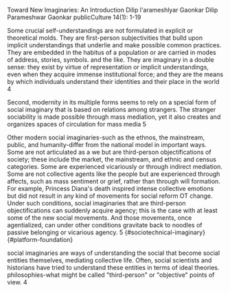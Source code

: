 Toward New Imaginaries: An Introduction Dilip l'arameshlyar Gaonkar Dilip Parameshwar Gaonkar
publicCulture 14(1): 1-19

Some crucial self-understandings are not formulated in explicit or theoretical molds. They are first-person subjectivities that bulld upon implicit understandings that underlie and make possible common practices. They are embedded in the habitus of a population or are carried in modes of address, stories, symbols. and the like. They are imaginary in a double sense: they exist by virtue of representation or implicit understandings, even when they acquire immense institutional force; and they are the means by which individuals understand their identities and their place in the world 4    

Second, modernity in its multiple forms seems to rely on a special form of social imaginary that is based on relations among strangers. The stranger sociability is made possible through mass mediation, yet it also creates and organizes spaces of circulation for mass media 5 

Other modern social imaginaries-such as the ethnos, the mainstream, public, and humanity-differ from the national model in important ways. Some are not articulated as a we but are third-person objectifications of society; these include the market, the mainstream, and ethnic and census categories. Some are experienced vicariously or through indirect mediation. Some are not collective agents like the people but are experienced through affects, such as mass sentiment or grief, rather than through will formation. For example, Princess Diana's death inspired intense collective emotions but did not result in any kind of movements for social reform OT change. Under such conditions, social imaginaries that are third-person objectifications can suddenly acquire agency; this is the case with at least some of the new social movements. And those movements, once agentialized, can under other conditions gravitate back to noodles of passive belonging or vicarious agency. 5 {#sociotechnical-imaginary} {#platform-foundation}

social imaginaries are ways of understanding the social that become social entities themselves, mediating collective life. Often, social scientists and historians have tried to understand these entities in terms of ideal theories. philosophies-what might be called "third-person" or "objective" points of view. 4

